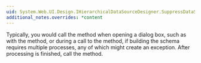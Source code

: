```yaml
---
uid: System.Web.UI.Design.IHierarchicalDataSourceDesigner.SuppressDataSourceEvents
additional_notes.overrides: *content
---
```


<p>Typically, you would call the <xref href="System.Web.UI.Design.IHierarchicalDataSourceDesigner.SuppressDataSourceEvents"></xref> method when opening a dialog box, such as with the <xref href="System.Web.UI.Design.IHierarchicalDataSourceDesigner.Configure"></xref> method, or during a call to the <xref href="System.Web.UI.Design.IHierarchicalDataSourceDesigner.RefreshSchema(System.Boolean)"></xref> method, if building the schema requires multiple processes, any of which might create an exception. After processing is finished, call the <xref href="System.Web.UI.Design.IHierarchicalDataSourceDesigner.ResumeDataSourceEvents"></xref> method.</p>


